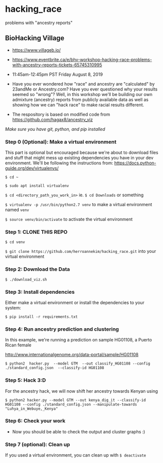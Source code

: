 # hacking_race
problems with "ancestry reports"

## BioHacking Village
* https://www.villageb.io/
* https://www.eventbrite.ca/e/bhv-workshop-hacking-race-problems-with-ancestry-reports-tickets-65745310995
* 11:45am-12:45pm PST Friday August 8, 2019

* Have you ever wondered how "race" and ancestry are "calculated" by 23andMe or Ancestry.com? Have you ever questioned why your results seemed so "wrong"? Well, in this workshop we'll be building our own admixture (ancestry) reports from publicly available data as well as showing how we can "hack race" to make racial results different.
* The respository is based on modified code from https://github.com/hagax8/ancestry_viz 

*Make sure you have git, python, and pip installed*

### Step 0 (Optional): Make a virtual environment 
This part is optional but encouraged because we're about to download files and stuff that might mess up existing dependencies you have in your dev environment.  We'll be following the instructions from: https://docs.python-guide.org/dev/virtualenvs/

`$ cd ~`

`$ sudo apt install virtualenv`

`$ cd <directory_path_you_work_in>` ie. `$ cd Downloads` or something

`$ virtualenv -p /usr/bin/python2.7 venv` to make a virtual environment named `venv`

`$ source venv/bin/activate` to activate the virtual environment 

### Step 1: CLONE THIS REPO 

`$ cd venv`

`$ git clone https://github.com/herroannekim/hacking_race.git` into your virtual environment 

### Step 2: Download the Data

`$ ./download_viz.sh`

### Step 3: Install dependencies
Either make a virtual environment or install the dependencies to your system: 

`$ pip install -r requirements.txt`

### Step 4: Run ancestry prediction and clustering
In this example, we're running a prediction on sample HG01108, a Puerto Rican female

http://www.internationalgenome.org/data-portal/sample/HG01108

`$ python2  hacker.py  --model GTM  --out classify_HG01108 --config ./standard_config.json  --classify-id HG01108`

### Step 5: Hack 3:D
For the ancestry hack, we will now shift her ancestry towards Kenyan using

`$ python2 hacker.py --model GTM --out kenya_dig_it --classify-id HG01108 --config ./standard_config.json --manipulate-towards "Luhya_in_Webuye,_Kenya"`

### Step 6: Check your work
* Now you should be able to check the output and cluster graphs :)

### Step 7 (optional): Clean up
If you used a virtual environment, you can clean up with
`$ deactivate`





